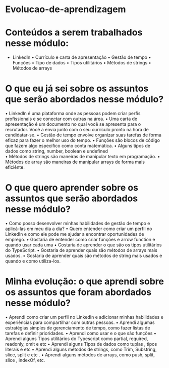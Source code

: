 # Evolucao-de-aprendizagem

# Conteúdos a serem trabalhados nesse módulo:

-	LinkedIn
•	Currículo e carta de apresentação
•	Gestão de tempo
•	Funções
•	Tipo de dados 
•	Tipos utilitários 
•	Métodos de strings
•	Métodos de arrays


# O que eu já sei sobre os assuntos que serão abordados nesse módulo?

•	LinkedIn é uma plataforma onde as pessoas podem criar perfis profissionais e se conectar com outras na área.
•	Uma carta de apresentação é um documento no qual você se apresenta para o recrutador. Você a envia junto com o seu currículo pronto na hora de candidatar-se.
•	Gestão de tempo envolve organizar suas tarefas de forma eficaz para fazer o melhor uso do tempo.
•	Funções são blocos de código que fazem algo especifico como conta matemática.
•	Alguns tipos de dados como string, number, boolean e undefined  
•	Métodos de strings são maneiras de manipular texto em programação.
•	Métodos de array são maneiras de manipular arrays de forma mais eficiênte.

# O que quero aprender sobre os assuntos que serão abordados nesse módulo?

•	Como posso desenvolver minhas habilidades de gestão de tempo e aplicá-las em meu dia a dia?
•	Quero entender como criar um perfil no LinkedIn e como ele pode me ajudar a encontrar oportunidades de emprego.
•	Gostaria de entender como criar funções e arrow function e quando usar cada uma
•	Gostaria de aprender o que são os tipos utilitários  do TypeScript.
•	Gostaria de aprender quais são métodos de arrays mais usados.
•	Gostaria de aprender quais são métodos de string mais usados e quando e como utiliza-los.


# Minha evolução: o que aprendi sobre os assuntos que foram abordados nesse módulo?

•	Aprendi como criar um perfil no LinkedIn e adicionar minhas habilidades e experiências para compartilhar com outras pessoas.
•	Aprendi algumas estratégias simples de gerenciamento de tempo, como fazer listas de tarefas e definir prioridades.
•	Aprendi como usar e o que são funções
•	Aprendi alguns Tipos utilitários do Typescript como partial, required, readonly, omit e etc
•	Aprendi alguns Tipos de dados como tuplas , tipos literais e etc 
•	Aprendi alguns métodos de strings, como Trim, Substring, slice, split e etc .
•	Aprendi alguns métodos de arrays, como push, split, slice , indexOf, etc.

